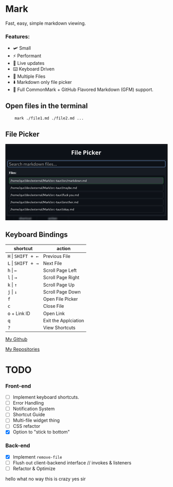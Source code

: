 # Mark

Fast, easy, simple markdown viewing.

### Features:

- 🛩️ Small
- ⚡ Performant
- 📡 Live updates
- ⌨️ Keyboard Driven
- 📑 Multiple Files
- ⬇️ Markdown only file picker
- 🐙 Full CommonMark + GitHub Flavored Markdown (GFM) support.

## Open files in the terminal

```bash
    mark ./file1.md ./file2.md ...
```

## File Picker

![file picker img](https://github.com/manwitha1000names/Mark/raw/master/.github/filepicker.png)

## Keyboard Bindings

| shortcut                             | action               |
| ------------------------------------ | -------------------- |
| <kbd>H</kbd> \| <kbd>SHIFT + ←</kbd> | Previous File        |
| <kbd>L</kbd> \| <kbd>SHIFT + →</kbd> | Next File            |
| <kbd>h</kbd> \| <kbd>←</kbd>         | Scroll Page Left     |
| <kbd>l</kbd> \| <kbd>→</kbd>         | Scroll Page Right    |
| <kbd>k</kbd> \| <kbd>↑</kbd>         | Scroll Page Up       |
| <kbd>j</kbd> \| <kbd>↓</kbd>         | Scroll Page Down     |
| <kbd>f</kbd>                         | Open File Picker     |
| <kbd>c</kbd>                         | Close File           |
| <kbd>o</kbd> + Link ID               | Open Link            |
| <kbd>q</kbd>                         | Exit the Applciation |
| <kbd>?</kbd>                         | View Shortcuts       |

[My Github](https://github.com/manwitha1000names)

[My Repositories](https://github.com/manwitha1000names?tab=repositories)

# TODO

### Front-end

- [ ] Implement keyboard shortcuts.
- [ ] Error Handling
- [ ] Notification System
- [ ] Shortcut Guide
- [ ] Multi-file widget thing
- [ ] CSS refactor
- [x] Option to "stick to bottom"

### Back-end

- [x] Implement `remove-file`
- [ ] Flush out client-backend interface // invokes & listeners
- [ ] Refactor & Optimize

hello what no way this is crazy yes sir
